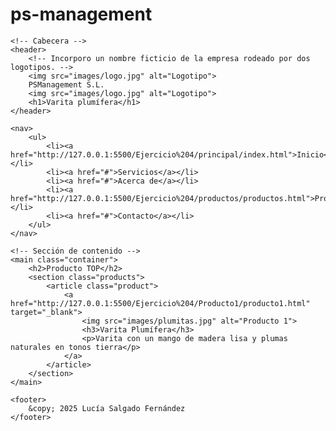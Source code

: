 # ps-management

<!DOCTYPE html>
<html lang="es">
<head>
    <meta charset="UTF-8">
    <meta name="viewport" content="width=device-width, initial-scale=1.0">
    <title>Producto 1</title>
    <!-- Fuente externa desde Google Fonts -->
    <link href="https://fonts.googleapis.com/css2?family=Roboto:wght@400;500&display=swap" rel="stylesheet">
    <!--introduzco el css que contiene el estilo de la web-->
    <link rel="stylesheet" href="css/styles.css">
</head>
<body>

    <!-- Cabecera -->
    <header>
        <!-- Incorporo un nombre ficticio de la empresa rodeado por dos logotipos. -->
        <img src="images/logo.jpg" alt="Logotipo">
        PSManagement S.L.
        <img src="images/logo.jpg" alt="Logotipo">
        <h1>Varita plumífera</h1>
    </header>

    <nav>
        <ul>
            <li><a href="http://127.0.0.1:5500/Ejercicio%204/principal/index.html">Inicio</a></li>
            <li><a href="#">Servicios</a></li>
            <li><a href="#">Acerca de</a></li>
            <li><a href="http://127.0.0.1:5500/Ejercicio%204/productos/productos.html">Productos</a></li>
            <li><a href="#">Contacto</a></li>
        </ul>
    </nav>

    <!-- Sección de contenido -->
    <main class="container">
        <h2>Producto TOP</h2>
        <section class="products">
            <article class="product">
                <a href="http://127.0.0.1:5500/Ejercicio%204/Producto1/producto1.html" target="_blank">
                    <img src="images/plumitas.jpg" alt="Producto 1">
                    <h3>Varita Plumífera</h3>
                    <p>Varita con un mango de madera lisa y plumas naturales en tonos tierra</p>
                </a>
            </article>
        </section>
    </main>

    <footer>
        &copy; 2025 Lucía Salgado Fernández
    </footer>

</body>
</html>
